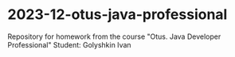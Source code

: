# 2023-12-otus-java-professional
Repository for homework from the course "Otus. Java Developer Professional"  Student: Golyshkin Ivan
